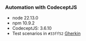 ### Automation with CodeceptJS
* node 22.13.0
* npm 10.9.2
* CodeceptJS:  3.6.10
* Test scenarios in `#33ff52` <ins>Gherkin</ins>
